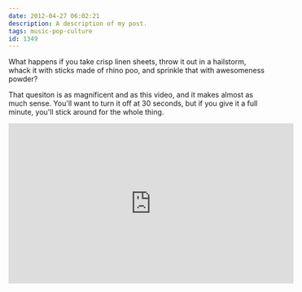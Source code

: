 ```yaml
---
date: 2012-04-27 06:02:21
description: A description of my post.
tags: music-pop-culture
id: 1349
---
```

What happens if you take crisp linen sheets, throw it out in a hailstorm, whack it with sticks made of rhino poo, and sprinkle that with awesomeness powder?

That quesiton is as magnificent and as this video, and it makes almost as much sense.  You'll want to turn it off at 30 seconds, but if you give it a full minute, you'll stick around for the whole thing.

<!--more--><iframe width="560" height="315" src="http://www.youtube.com/embed/DD0A2plMSVA" frameborder="0" allowfullscreen></iframe>